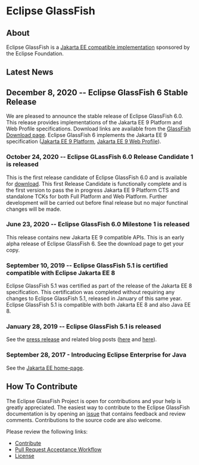 # Eclipse GlassFish

## About

Eclipse GlassFish is a [Jakarta EE compatible implementation](compatibility)
sponsored by the Eclipse Foundation.



## Latest News

## December 8, 2020 -- Eclipse GlassFish 6 Stable Release

We are pleased to announce the stable release of Eclipse GlassFish 6.0. This release provides implementations
of the Jakarta EE 9 Platform and Web Profile specifications. Download links are available from the [GlassFish Download page](https://eclipse-ee4j.github.io/glassfish/download). Eclipse GlassFish 6 implements the Jakarta EE 9 specification ([Jakarta EE 9 Platform](https://jakarta.ee/specifications/platform/9/), [Jakarta EE 9 Web Profile](https://jakarta.ee/specifications/webprofile/9/)).

### October 24, 2020 -- Eclipse GLassFish 6.0 Release Candidate 1 is released

This is the first release candidate of Eclipse GlassFish 6.0 and is available for [download](https://eclipse-ee4j.github.io/glassfish/download).
This first Release Candidate is functionally complete and is the first version to pass the in progress Jakarta EE 9 Platform CTS and standalone TCKs for both Full Platform and Web Platform. Further development will be carried out before final release but no major functinal changes will be made. 

### June 23, 2020 -- Eclipse GlassFish 6.0 Milestone 1 is released

This release contains new Jakarta EE 9 compatible APIs. This is an early alpha release of Eclipse GlassFish 6. See the download page to get your copy.

### September 10, 2019 -- Eclipse GlassFish 5.1 is certified compatible with Eclipse Jakarta EE 8

Eclipse GlassFish 5.1 was certified as part of the release of the Jakarta EE 8 specification. This certification was completed without requiring any changes to Eclipse GlassFish 5.1, released in January of this same year. Eclipse GlassFish 5.1 is compatible with both Jakarta EE 8 and also Java EE 8.

### January 28, 2019 -- Eclipse GlassFish 5.1 is released

See the
[press release](https://globenewswire.com/news-release/2019/01/29/1706637/0/en/Java-EE-8-Compatible-Eclipse-GlassFish-5-1-Released.html)
and related blog posts
([here](https://dmitrykornilov.net/2019/01/29/eclipse-glassfish-5-1-is-released/)
and [here](https://blog.payara.fish/glassfish-5.1-release-marks-major-milestone-for-java-ee-transfer)).

### September 28, 2017 - Introducing Eclipse Enterprise for Java

See the [Jakarta EE home-page](https://jakarta.ee/).

## How To Contribute

The Eclipse GlassFish Project is open for contributions and your help is
greatly appreciated.
The easiest way to contribute to the Eclipse GlassFish documentation is by
opening an [issue](https://github.com/eclipse-ee4j/glassfish/issues)
that contains feedback and review comments.
Contributions to the source code are also welcome.

Please review the following links:

* [Contribute](CONTRIBUTING)
* [Pull Request Acceptance Workflow](pr_workflow)
* [License](LICENSE)
